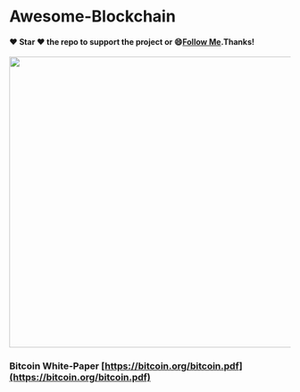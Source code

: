 # Awesome-Blockchain
#### :heart: Star :heart: the repo to support the project or :smile:[Follow Me](https://github.com/pedromassango).Thanks!

<img src="https://github.com/octivia/Awesome-Blockchain/blob/master/Images/blockchain1.png" alt="" 
width="1150" height="520" >
### Bitcoin White-Paper [https://bitcoin.org/bitcoin.pdf](https://bitcoin.org/bitcoin.pdf)
